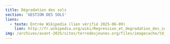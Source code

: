 ```yaml
---
title: Dégradation des sols
section: 'GESTION DES SOLS'
liens:
  - texte: Entrée Wikipedia (lien vérifié 2025-06-09)
    lien: http://fr.wikipedia.org/wiki/Regression_et_degradation_des_sols
img: /archives/avant-2025/sites/terredesjeunes.org/files/imagecache/tdj_image_ressource/imagefield_default_images/Screen%20shot%202011-04-21%20at%2012.05.41%20PM.png
---
```

